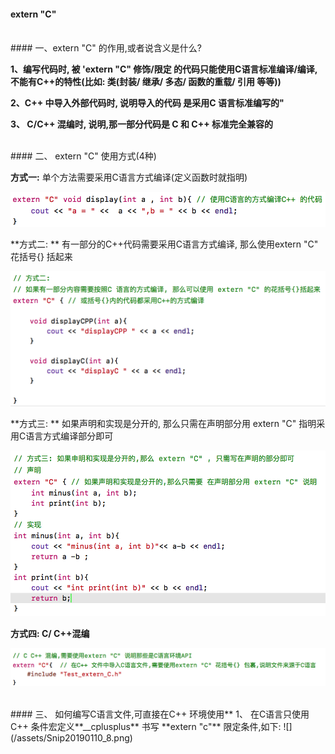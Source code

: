 #### extern "C"


<br>
#### 一、extern "C" 的作用,或者说含义是什么?

  
**1、编写代码时, 被 'extern "C" 修饰/限定 的代码只能使用C语言标准编译/编译, 不能有C++的特性(比如: 类(封装/ 继承/ 多态/ 函数的重载/ 引用 等等))**

**2、C++ 中导入外部代码时, 说明导入的代码 是采用C 语言标准编写的"**

**3、 C/C++ 混编时, 说明,那一部分代码是 C 和 C++ 标准完全兼容的**






<br>
#### 二、 extern "C" 使用方式(4种)

**方式一:** 
单个方法需要采用C语言方式编译(定义函数时就指明)

![](/assets/Snip20190110_1.png)

**方式二: **
有一部分的C++代码需要采用C语言方式编译, 那么使用extern "C" 花括号{} 括起来

![](/assets/Snip20190110_3.png)

**方式三: **
如果声明和实现是分开的, 那么只需在声明部分用 extern "C" 指明采用C语言方式编译部分即可 

![](/assets/Snip20190110_4.png)

**方式四: C/ C++混编**

![](/assets/Snip20190110_7.png)




<br>
#### 三、 如何编写C语言文件,可直接在C++ 环境使用**
1、 在C语言只使用 C++ 条件宏定义**__cplusplus** 书写 **extern "c"** 限定条件,如下: 
![](/assets/Snip20190110_8.png)








